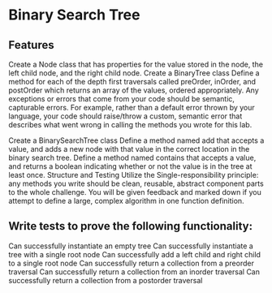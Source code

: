 # Binary Search Tree

## Features
Create a Node class that has properties for the value stored in the node, the left child node, and the right child node.
Create a BinaryTree class
Define a method for each of the depth first traversals called preOrder, inOrder, and postOrder which returns an array of the values, ordered appropriately.
Any exceptions or errors that come from your code should be semantic, capturable errors. For example, rather than a default error thrown by your language, your code should raise/throw a custom, semantic error that describes what went wrong in calling the methods you wrote for this lab.

Create a BinarySearchTree class
Define a method named add that accepts a value, and adds a new node with that value in the correct location in the binary search tree.
Define a method named contains that accepts a value, and returns a boolean indicating whether or not the value is in the tree at least once.
Structure and Testing
Utilize the Single-responsibility principle: any methods you write should be clean, reusable, abstract component parts to the whole challenge. You will be given feedback and marked down if you attempt to define a large, complex algorithm in one function definition.

## Write tests to prove the following functionality:

Can successfully instantiate an empty tree
Can successfully instantiate a tree with a single root node
Can successfully add a left child and right child to a single root node
Can successfully return a collection from a preorder traversal
Can successfully return a collection from an inorder traversal
Can successfully return a collection from a postorder traversal